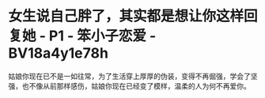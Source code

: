 # 女生说自己胖了，其实都是想让你这样回复她 - P1 - 笨小子恋爱 - BV18a4y1e78h

姑娘你现在已不是一如往常，为了生活穿上厚厚的伪装，变得不再倔强，学会了坚强，也不像从前那样感伤，姑娘你现在已经变了模样，温柔的人为何不再爱你。

